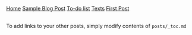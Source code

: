 [Home](/)
[Sample Blog Post](/sample-blog-post)
[To-do list](/todo-list)
[Texts](/global-references)
[First Post](/00_SSH-and-PAM)
<br><br>

To add links to your other posts,
simply modify contents of `posts/_toc.md`
